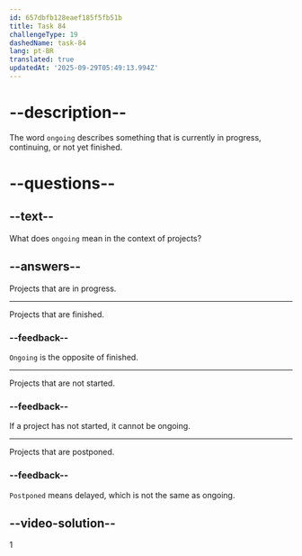 ```yaml
---
id: 657dbfb128eaef185f5fb51b
title: Task 84
challengeType: 19
dashedName: task-84
lang: pt-BR
translated: true
updatedAt: '2025-09-29T05:49:13.994Z'
---
```


# --description--

The word `ongoing` describes something that is currently in progress, continuing, or not yet finished.

# --questions--

## --text--

What does `ongoing` mean in the context of projects?

## --answers--

Projects that are in progress.

---

Projects that are finished.

### --feedback--

`Ongoing` is the opposite of finished.

---

Projects that are not started.

### --feedback--

If a project has not started, it cannot be ongoing.

---

Projects that are postponed.

### --feedback--

`Postponed` means delayed, which is not the same as ongoing.

## --video-solution--

1
